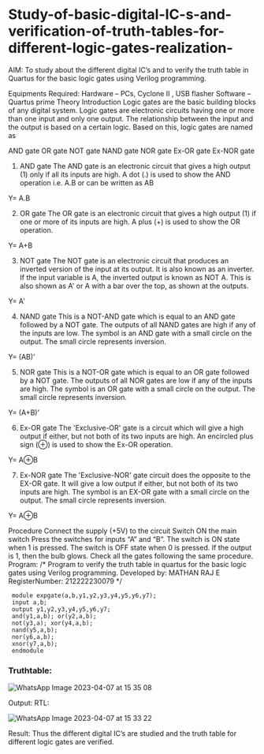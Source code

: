 # Study-of-basic-digital-IC-s-and-verification-of-truth-tables-for-different-logic-gates-realization-
 AIM:
To study about the different digital IC’s and to verify the truth table in Quartus for the basic logic gates using Verilog programming.

Equipments Required:
Hardware – PCs, Cyclone II , USB flasher
Software – Quartus prime
Theory
Introduction
Logic gates are the basic building blocks of any digital system. Logic gates are electronic circuits having one or more than one input and only one output. The relationship between the input and the output is based on a certain logic. Based on this, logic gates are named as

AND gate
OR gate
NOT gate
NAND gate
NOR gate
Ex-OR gate
Ex-NOR gate
1) AND gate
The AND gate is an electronic circuit that gives a high output (1) only if all its inputs are high. A dot (.) is used to show the AND operation i.e. A.B or can be written as AB

Y= A.B

2) OR gate
The OR gate is an electronic circuit that gives a high output (1) if one or more of its inputs are high. A plus (+) is used to show the OR operation.

Y= A+B

3) NOT gate
The NOT gate is an electronic circuit that produces an inverted version of the input at its output. It is also known as an inverter. If the input variable is A, the inverted output is known as NOT A. This is also shown as A' or A with a bar over the top, as shown at the outputs.

Y= A'

4) NAND gate
This is a NOT-AND gate which is equal to an AND gate followed by a NOT gate. The outputs of all NAND gates are high if any of the inputs are low. The symbol is an AND gate with a small circle on the output. The small circle represents inversion.

Y= (AB)’

5) NOR gate
This is a NOT-OR gate which is equal to an OR gate followed by a NOT gate. The outputs of all NOR gates are low if any of the inputs are high. The symbol is an OR gate with a small circle on the output. The small circle represents inversion.

Y= (A+B)’

6) Ex-OR gate
The 'Exclusive-OR' gate is a circuit which will give a high output if either, but not both of its two inputs are high. An encircled plus sign (⊕) is used to show the Ex-OR operation.

Y= A⊕B

7) Ex-NOR gate
The 'Exclusive-NOR' gate circuit does the opposite to the EX-OR gate. It will give a low output if either, but not both of its two inputs are high. The symbol is an EX-OR gate with a small circle on the output. The small circle represents inversion.

Y= A⊕B

Procedure
Connect the supply (+5V) to the circuit
Switch ON the main switch
Press the switches for inputs “A” and “B”. The switch is ON state when 1 is pressed. The switch is OFF state when 0 is pressed.
If the output is 1, then the bulb glows.
Check all the gates following the same procedure.
Program:
/*
Program to verify the truth table in quartus for the basic logic gates using Verilog programming.
Developed by: MATHAN RAJ E
RegisterNumber:  212222230079
*/
```
 module expgate(a,b,y1,y2,y3,y4,y5,y6,y7); 
 input a,b; 
 output y1,y2,y3,y4,y5,y6,y7; 
 and(y1,a,b); or(y2,a,b); 
 not(y3,a); xor(y4,a,b); 
 nand(y5,a,b); 
 nor(y6,a,b); 
 xnor(y7,a,b);
 endmodule
 ```
### Truthtable:

![WhatsApp Image 2023-04-07 at 15 35 08](https://user-images.githubusercontent.com/119560501/230590133-58bcc89a-f213-43c2-9560-73120de15470.jpg)

Output:
RTL:

![WhatsApp Image 2023-04-07 at 15 33 22](https://user-images.githubusercontent.com/119560501/230589928-73547d32-241c-4be9-bbf8-8be1824e8137.jpg)

Result:
Thus the different digital IC’s are studied and the truth table for different logic gates are verified.
